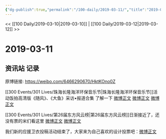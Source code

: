 ```yaml
---
{"dg-publish":true,"permalink":"/100-daily/2019-03-11/","title":"2019-03-11"}
---
```



<< [[100 Daily/2019-03-10\|2019-03-10]] | [[100 Daily/2019-03-12\|2019-03-12]] >>

# 2019-03-11

## 资讯站 记录

原博链接: https://weibo.com/6466290670/HktKOno0Z

[[300 Events/301 Lives/珠海长隆海洋环保音乐节\|珠海长隆海洋环保音乐节]]活动饭拍高清版《随风》、《大鱼》采访•报道合集 了解一下
[微博正文](https://m.weibo.cn/6466290670/4348739612946948)
[微博正文](https://m.weibo.cn/6466290670/4348737620818308)
[微博正文](https://m.weibo.cn/6466290670/4348767250090729)

[[300 Events/301 Lives/第26届东方风云榜\|第26届东方风云榜]]日渐接近了，还没有票的米们看这里
[微博正文](https://m.weibo.cn/6466290670/4348607660458266)
[微博正文](https://m.weibo.cn/6466290670/4348764157908878)

我们新的应援卫衣投稿活动结束了，大家来为自己喜欢的设计投票吧：[微博正文](https://m.weibo.cn/6466290670/4348784169017256)
